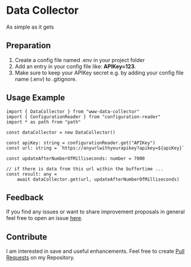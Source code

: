 # Data Collector
As simple as it gets

## Preparation
1. Create a config file named .env in your project folder
2. Add an entry in your config file like: **APIKey=123**.
3. Make sure to keep your APIKey secret e.g. by adding your config file name (.env) to .gitignore.

## Usage Example
    import { DataCollector } from "www-data-collector"
    import { ConfigurationReader } from "configuration-reader"
    import * as path from "path"

    const dataCollector = new DataCollector()

    const apiKey: string = configurationReader.get("APIKey")
    const url: string = `https://anyurlwithyourapikey?apikey=${apiKey}`
    
    const updateAfterNumberOfMilliseconds: number = 7000

    // if there is data from this url within the buffertime ...
    const result: any = 
        await dataCollector.get(url, updateAfterNumberOfMilliseconds)


## Feedback
If you find any issues or want to share improvement proposals in general feel free to open an issue [here](https://github.com/michael-spengler/nlp-trainer/issues).


## Contribute
I am interested in save and useful enhancements. Feel free to create [Pull Requests](https://github.com/michael-spengler/nlp-trainer/pulls) on my Repository.